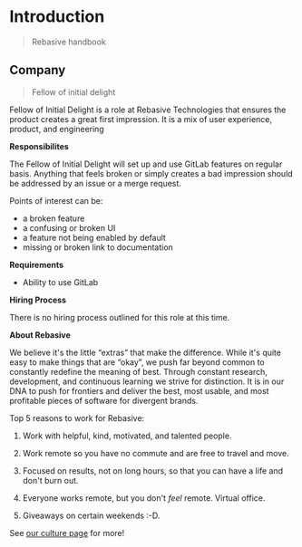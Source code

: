 # Introduction

> Rebasive handbook

## Company

> Fellow of initial delight
 
 Fellow of Initial Delight is a role at Rebasive Technologies that ensures the product creates a great first impression. It is a mix of user experience, product, and engineering

 **Responsibilites**

 The Fellow of Initial Delight will set up and use GitLab features on regular basis. Anything that feels broken or simply creates a bad impression should be addressed by an issue or a merge request.

Points of interest can be:

* a broken feature
* a confusing or broken UI
* a feature not being enabled by default
* missing or broken link to documentation

**Requirements**
* Ability to use GitLab

**Hiring Process**

There is no hiring process outlined for this role at this time.

**About Rebasive**

We believe it's the little “extras” that make the difference. While it's quite easy to make things that are “okay”, we push far beyond common to constantly redefine the meaning of best. Through constant research, development, and continuous learning we strive for distinction. It is in our DNA to push for frontiers and deliver the best, most usable, and most profitable pieces of software for divergent brands.

Top 5 reasons to work for Rebasive:

1. Work with helpful, kind, motivated, and talented people.

1. Work remote so you have no commute and are free to travel and move.

1. Focused on results, not on long hours, so that you can have a life and don't burn out.

1. Everyone works remote, but you don't *feel* remote. Virtual office.

1. Giveaways on certain weekends :-D.

See [our culture page](rebasive.culture.com) for more!